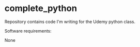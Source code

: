 # complete_python
Repository contains code I'm writing for the Udemy python class.

Software requirements:

None

